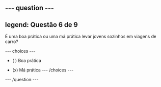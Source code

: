 --- question ---
---
legend: Questão 6 de 9
---

É uma boa prática ou uma má prática levar jovens sozinhos em viagens de carro?

--- choices ---
- ( ) Boa prática

- (x) Má prática
--- /choices ---

--- /question ---
